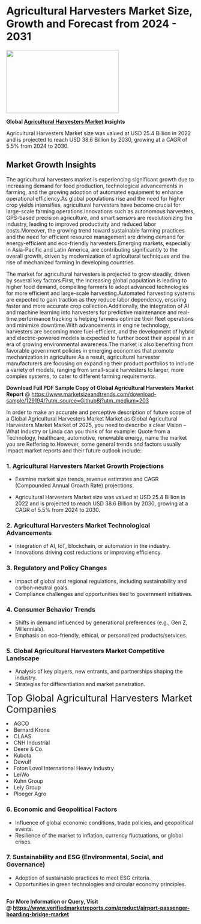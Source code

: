 <H1>Agricultural Harvesters Market Size, Growth and Forecast from 2024 - 2031</H1><img class="aligncenter size-medium wp-image-584254" src="https://thirdeyenews.in/wp-content/uploads/2024/09/Global-Market-Research-300x168.jpeg" alt="" width="300" height="168" /><p><strong>Global&nbsp;<a href="https://www.marketsizeandtrends.com/download-sample/129194/?utm_source=Github8j?utm_medium=203">Agricultural Harvesters Market</a> Insights</strong></p><p>Agricultural Harvesters Market size was valued at USD 25.4 Billion in 2022 and is projected to reach USD 38.6 Billion by 2030, growing at a CAGR of 5.5% from 2024 to 2030.</p><p><h2>Market Growth Insights</h2> <p>The agricultural harvesters market is experiencing significant growth due to increasing demand for food production, technological advancements in farming, and the growing adoption of automated equipment to enhance operational efficiency.As global populations rise and the need for higher crop yields intensifies, agricultural harvesters have become crucial for large-scale farming operations.Innovations such as autonomous harvesters, GPS-based precision agriculture, and smart sensors are revolutionizing the industry, leading to improved productivity and reduced labor costs.Moreover, the growing trend toward sustainable farming practices and the need for efficient resource management are driving demand for energy-efficient and eco-friendly harvesters.Emerging markets, especially in Asia-Pacific and Latin America, are contributing significantly to the overall growth, driven by modernization of agricultural techniques and the rise of mechanized farming in developing countries.<br> </p> <p>The market for agricultural harvesters is projected to grow steadily, driven by several key factors.First, the increasing global population is leading to higher food demand, compelling farmers to adopt advanced technologies for more efficient and large-scale harvesting.Automated harvesting systems are expected to gain traction as they reduce labor dependency, ensuring faster and more accurate crop collection.Additionally, the integration of AI and machine learning into harvesters for predictive maintenance and real-time performance tracking is helping farmers optimize their fleet operations and minimize downtime.With advancements in engine technology, harvesters are becoming more fuel-efficient, and the development of hybrid and electric-powered models is expected to further boost their appeal in an era of growing environmental awareness.The market is also benefiting from favorable government policies in emerging economies that promote mechanization in agriculture.As a result, agricultural harvester manufacturers are focusing on expanding their product portfolios to include a variety of models, ranging from small-scale harvesters to larger, more complex systems, to cater to different farming requirements.<br></p><p><span class=""><strong>Download Full PDF Sample Copy of Global Agricultural Harvesters Market Report</strong> @ <a href="https://www.marketsizeandtrends.com/download-sample/129194/?utm_source=Github8j?utm_medium=203" target="_blank">https://www.marketsizeandtrends.com/download-sample/129194/?utm_source=Github8j?utm_medium=203</a></span></p><p>In order to make an accurate and perceptive description of future scope of a Global&nbsp;Agricultural Harvesters Market Market as Global&nbsp;Agricultural Harvesters Market Market of 2025, you need to describe a clear Vision &ndash; What Industry or Linda can you think of for example: Quote from a Technology, healthcare, automotive, renewable energy, name the market you are Reffering to.However, some general trends and factors usually impact market reports and their future outlook include:</p><h3>1.&nbsp;<strong>Agricultural Harvesters Market Growth Projections</strong></h3><ul><li>Examine market size trends, revenue estimates and CAGR (Compounded Annual Growth Rate) projections.</li><li><p>Agricultural Harvesters Market size was valued at USD 25.4 Billion in 2022 and is projected to reach USD 38.6 Billion by 2030, growing at a CAGR of 5.5% from 2024 to 2030.</p></li></ul><h3>2.&nbsp;<strong>Agricultural Harvesters Market Technological Advancements</strong></h3><ul><li>Integration of AI, IoT, blockchain, or automation in the industry.</li><li>Innovations driving cost reductions or improving efficiency.</li></ul><h3>3.&nbsp;<strong>Regulatory and Policy Changes</strong></h3><ul><li>Impact of global and regional regulations, including sustainability and carbon-neutral goals.</li><li>Compliance challenges and opportunities tied to government initiatives.</li></ul><h3>4.&nbsp;<strong>Consumer Behavior Trends</strong></h3><ul><li>Shifts in demand influenced by generational preferences (e.g., Gen Z, Millennials).</li><li>Emphasis on eco-friendly, ethical, or personalized products/services.</li></ul><h3>5.&nbsp;<strong>Global Agricultural Harvesters Market Competitive Landscape</strong></h3><ul><li>Analysis of key players, new entrants, and partnerships shaping the industry.</li><li>Strategies for differentiation and market penetration.</li></ul><p data-pm-slice="1 1 []"><span style="color: inherit; font-family: inherit; font-size: 25px;">Top Global Agricultural Harvesters Market Companies</span></p><div class="" data-test-id=""><p><li>AGCO</li><li> Bernard Krone</li><li> CLAAS</li><li> CNH Industrial</li><li> Deere & Co.</li><li> Kubota</li><li> Dewulf</li><li> Foton Lovol International Heavy Industry</li><li> LeiWo</li><li> Kuhn Group</li><li> Lely Group</li><li> Ploeger Agro</li></p></div><h3>6.&nbsp;<strong>Economic and Geopolitical Factors</strong></h3><ul><li>Influence of global economic conditions, trade policies, and geopolitical events.</li><li>Resilience of the market to inflation, currency fluctuations, or global crises.</li></ul><h3>7.&nbsp;<strong>Sustainability and ESG (Environmental, Social, and Governance)</strong></h3><ul><li>Adoption of sustainable practices to meet ESG criteria.</li><li>Opportunities in green technologies and circular economy principles.</li></ul><h2><strong style="font-size: 14px;">For More Information or Query, Visit @&nbsp;</strong><a style="background-color: #ffffff; font-size: 14px;" href="https://www.marketsizeandtrends.com/report/agricultural-harvesters-market/" target="_blank">https://www.verifiedmarketreports.com/product/airport-passenger-boarding-bridge-market</a></h2>